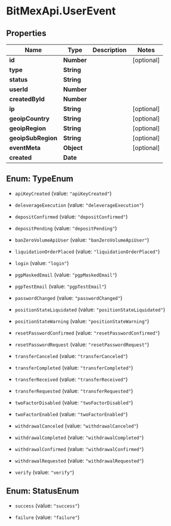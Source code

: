 # BitMexApi.UserEvent

## Properties
Name | Type | Description | Notes
------------ | ------------- | ------------- | -------------
**id** | **Number** |  | [optional] 
**type** | **String** |  | 
**status** | **String** |  | 
**userId** | **Number** |  | 
**createdById** | **Number** |  | 
**ip** | **String** |  | [optional] 
**geoipCountry** | **String** |  | [optional] 
**geoipRegion** | **String** |  | [optional] 
**geoipSubRegion** | **String** |  | [optional] 
**eventMeta** | **Object** |  | [optional] 
**created** | **Date** |  | 


<a name="TypeEnum"></a>
## Enum: TypeEnum


* `apiKeyCreated` (value: `"apiKeyCreated"`)

* `deleverageExecution` (value: `"deleverageExecution"`)

* `depositConfirmed` (value: `"depositConfirmed"`)

* `depositPending` (value: `"depositPending"`)

* `banZeroVolumeApiUser` (value: `"banZeroVolumeApiUser"`)

* `liquidationOrderPlaced` (value: `"liquidationOrderPlaced"`)

* `login` (value: `"login"`)

* `pgpMaskedEmail` (value: `"pgpMaskedEmail"`)

* `pgpTestEmail` (value: `"pgpTestEmail"`)

* `passwordChanged` (value: `"passwordChanged"`)

* `positionStateLiquidated` (value: `"positionStateLiquidated"`)

* `positionStateWarning` (value: `"positionStateWarning"`)

* `resetPasswordConfirmed` (value: `"resetPasswordConfirmed"`)

* `resetPasswordRequest` (value: `"resetPasswordRequest"`)

* `transferCanceled` (value: `"transferCanceled"`)

* `transferCompleted` (value: `"transferCompleted"`)

* `transferReceived` (value: `"transferReceived"`)

* `transferRequested` (value: `"transferRequested"`)

* `twoFactorDisabled` (value: `"twoFactorDisabled"`)

* `twoFactorEnabled` (value: `"twoFactorEnabled"`)

* `withdrawalCanceled` (value: `"withdrawalCanceled"`)

* `withdrawalCompleted` (value: `"withdrawalCompleted"`)

* `withdrawalConfirmed` (value: `"withdrawalConfirmed"`)

* `withdrawalRequested` (value: `"withdrawalRequested"`)

* `verify` (value: `"verify"`)




<a name="StatusEnum"></a>
## Enum: StatusEnum


* `success` (value: `"success"`)

* `failure` (value: `"failure"`)




